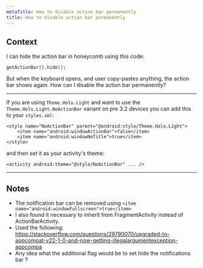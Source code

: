 ```yaml
---
metaTitle: How to disable action bar permanently
title: How to disable action bar permanently
---
```


## Context

I can hide the action bar in honeycomb using this code:



```
getActionBar().hide();

```

But when the keyboard opens, and user copy-pastes anything, the action bar shows again.
How can I disable the action bar permanently?



---

If you are using `Theme.Holo.Light` and want to use the `Theme.Holo.Light.NoActionBar` variant on pre 3.2 devices you can add this to your `styles.xml`:



```
<style name="NoActionBar" parent="@android:style/Theme.Holo.Light">
    <item name="android:windowActionBar">false</item>
    <item name="android:windowNoTitle">true</item>
</style> 

```

and then set it as your activity's theme:



```
<activity android:theme="@style/NoActionBar" ... />

```


---

## Notes

-  The notification bar can be removed using `<item name="android:windowFullscreen">true</item>`
- I also found it necessary to inherit from FragmentActivity instead of ActionBarActivity.
- Used the following: https://stackoverflow.com/questions/29790070/upgraded-to-appcompat-v22-1-0-and-now-getting-illegalargumentexception-appcompa
- Any idea what the additional flag would be to set hide the notifications bar ?
